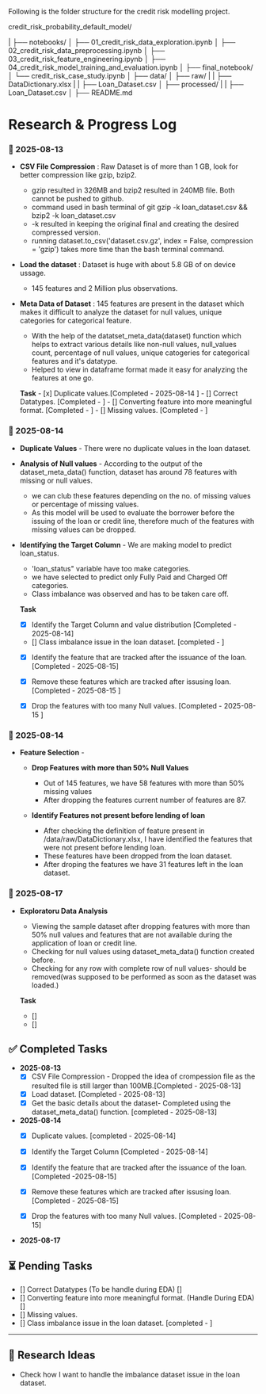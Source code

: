 Following is the folder structure for the credit risk modelling project.

credit_risk_probability_default_model/

|
├── notebooks/
│   ├── 01_credit_risk_data_exploration.ipynb
│   ├── 02_credit_risk_data_preprocessing.ipynb
│   ├── 03_credit_risk_feature_engineering.ipynb
│   ├── 04_credit_risk_model_training_and_evaluation.ipynb
│
├── final_notebook/
│   └── credit_risk_case_study.ipynb
│
├── data/
│   ├── raw/
|   |   ├── DataDictionary.xlsx
|   |   ├── Loan_Dataset.csv
│   ├── processed/
|   |   ├── Loan_Dataset.csv
│
├── README.md



# Research & Progress Log

### 📅 2025-08-13

- **CSV File Compression** : Raw Dataset is of more than 1 GB, look for better compression like gzip, bzip2.
    - gzip resulted in 326MB and bzip2 resulted in 240MB file. Both cannot be pushed
    to github.
    - command used in bash terminal of git
        gzip -k loan_dataset.csv
        &&
        bzip2 -k loan_dataset.csv
    - -k resulted in keeping the original final and creating the desired compressed 
    version.
    - running dataset.to_csv('dataset.csv.gz', index = False, compression = 'gzip') takes more time than the bash terminal command.

- **Load the dataset** : Dataset is huge with about 5.8 GB of on device ussage.
    - 145 features and 2 Million plus observations.

 - **Meta Data of Dataset** : 145 features are present in the dataset which makes it difficult to analyze the dataset for null values, unique categories for categorical feature.
    - With the help of the datatset_meta_data(dataset) function which helps to extract various details like non-null values, null_values count, percentage of null values, 
    unique catogeries for categorical features and it's datatype. 
    - Helped to view in dataframe format made it easy for analyzing the features at one go. 



    **Task**
        - [x] Duplicate values.[Completed - 2025-08-14 ]
        - [] Correct Datatypes. [Completed - ]
        - [] Converting feature into more meaningful format. [Completed - ]
        - [] Missing values. [Completed - ]



### 📅 2025-08-14

- **Duplicate Values** - There were no duplicate values in the loan dataset.

- **Analysis of Null values** - According to the output of the dataset_meta_data() function, dataset has around 78 features with missing or null values. 
    - we can club these features depending on the no. of missing values or percentage of missing values. 
    - As this model will be used to evaluate the borrower before the issuing of the loan or credit line, therefore much of the features with missing values can be dropped. 

- **Identifying the Target Column** - We are making model to predict loan_status. 
    - 'loan_status" variable have too make categories. 
    - we have selected to predict only Fully Paid and Charged Off categories.
    - Class imbalance was observed and has to be taken care off.

    **Task**
    - [x] Identify the Target Column and value distribution [Completed - 2025-08-14]
    - [] Class imbalance issue in the loan dataset. [completed - ]
    - [x] Identify the feature that are tracked after the issuance of the loan.  [Completed - 2025-08-15]
    - [x] Remove these features which are tracked after issusing loan. [Completed - 2025-08-15 ]
    - [x] Drop the features with too many Null values. [Completed - 2025-08-15 ]



### 📅 2025-08-14

- **Feature Selection** -  
    - **Drop Features with more than 50% Null Values**
        - Out of 145 features, we have 58 features with more than 50% missing values 
        - After dropping the features current number of features are 87.
    
    - **Identify Features not present before lending of loan**
        - After checking the definition of feature present in /data/raw/DataDictionary.xlsx, I have identified the features that were not present before lending loan. 
        - These features have been dropped from the loan dataset.
        - After droping the features we have 31 features left in the loan dataset.


### 📅 2025-08-17
- **Exploratoru Data Analysis**
    - Viewing the sample dataset after dropping features with more than 50% null values and features that are not available during the application of loan or credit line.
    - Checking for null values using dataset_meta_data() function created before.
    - Checking for any row with complete row of null values- should be removed(was supposed to be performed as soon as the dataset was loaded.)

    **Task**
    - []
    - []
    


## ✅ Completed Tasks
- **2025-08-13**
    - [x] CSV File Compression - Dropped the idea of crompession file as the resulted file is still larger than 100MB.[Completed - 2025-08-13]
    - [x] Load dataset. [Completed - 2025-08-13]
    - [x] Get the basic details about the dataset-  Completed using the dataset_meta_data() function. [completed - 2025-08-13]

- **2025-08-14**
    - [x] Duplicate values. [completed - 2025-08-14]
    - [x] Identify the Target Column [Completed - 2025-08-14]
    - [x] Identify the feature that are tracked after the issuance of the loan.  [Completed -2025-08-15]
    - [x] Remove these features which are tracked after issusing loan. [Completed - 2025-08-15]
    - [x] Drop the features with too many Null values. [Completed - 2025-08-15]


- **2025-08-17**


## ⏳ Pending Tasks

- [] Correct Datatypes (To be handle during EDA) []
- [] Converting feature into more meaningful format. (Handle During EDA) []
- [] Missing values.
- [] Class imbalance issue in the loan dataset. [completed - ]


---

## 🧠 Research Ideas
- Check how I want to handle the imbalance dataset issue in the loan dataset.


